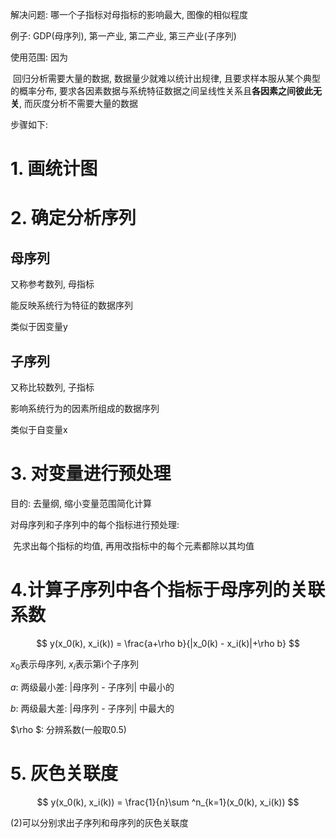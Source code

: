 解决问题: 哪一个子指标对母指标的影响最大, 图像的相似程度

例子: GDP(母序列), 第一产业, 第二产业, 第三产业(子序列)

使用范围: 因为

​	回归分析需要大量的数据, 数据量少就难以统计出规律, 且要求样本服从某个典型的概率分布, 要求各因素数据与系统特征数据之间呈线性关系且**各因素之间彼此无关**, 而灰度分析不需要大量的数据

步骤如下: 

# 1. 画统计图

# 2. 确定分析序列

## 母序列

又称参考数列, 母指标

能反映系统行为特征的数据序列

类似于因变量y

## 子序列

又称比较数列, 子指标

影响系统行为的因素所组成的数据序列

类似于自变量x

# 3. 对变量进行预处理

目的: 去量纲, 缩小变量范围简化计算

对母序列和子序列中的每个指标进行预处理:

​	先求出每个指标的均值, 再用改指标中的每个元素都除以其均值

# 4.计算子序列中各个指标于母序列的关联系数

$$
y(x_0(k), x_i(k)) = \frac{a+\rho b}{|x_0(k) - x_i(k)|+\rho b}
$$



$x_0$表示母序列, $x_i$表示第i个子序列

$a$: 两级最小差: |母序列 - 子序列| 中最小的 

$b$: 两级最大差: |母序列 - 子序列| 中最大的

$\rho $: 分辨系数(一般取0.5)

# 5. 灰色关联度

$$
y(x_0(k), x_i(k)) = \frac{1}{n}\sum ^n_{k=1}(x_0(k), x_i(k))
$$

(2)可以分别求出子序列和母序列的灰色关联度

